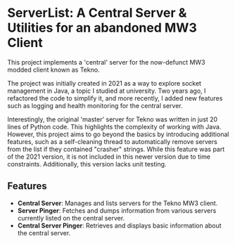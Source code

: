 # ServerList: A Central Server & Utilities for an abandoned MW3 Client

This project implements a 'central' server for the now-defunct MW3 modded client known as Tekno.  

The project was initially created in 2021 as a way to explore socket management in Java, a topic I studied at university. Two years ago, I refactored the code to simplify it, and more recently, I added new features such as logging and health monitoring for the central server.  

Interestingly, the original 'master' server for Tekno was written in just 20 lines of Python code. This highlights the complexity of working with Java. However, this project aims to go beyond the basics by introducing additional features, such as a self-cleaning thread to automatically remove servers from the list if they contained "crasher" strings. While this feature was part of the 2021 version, it is not included in this newer version due to time constraints. Additionally, this version lacks unit testing.  

## Features

- **Central Server**: Manages and lists servers for the Tekno MW3 client.  
- **Server Pinger**: Fetches and dumps information from various servers currently listed on the central server.  
- **Central Server Pinger**: Retrieves and displays basic information about the central server.  
